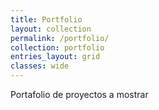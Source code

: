 ```yaml
---
title: Portfolio
layout: collection
permalink: /portfolio/
collection: portfolio
entries_layout: grid
classes: wide
---
```


Portafolio de proyectos a mostrar
